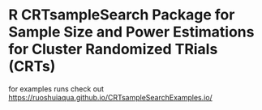 # R CRTsampleSearch Package for Sample Size and Power Estimations for Cluster Randomized TRials (CRTs) 
for examples runs check out https://ruoshuiaqua.github.io/CRTsampleSearchExamples.io/
